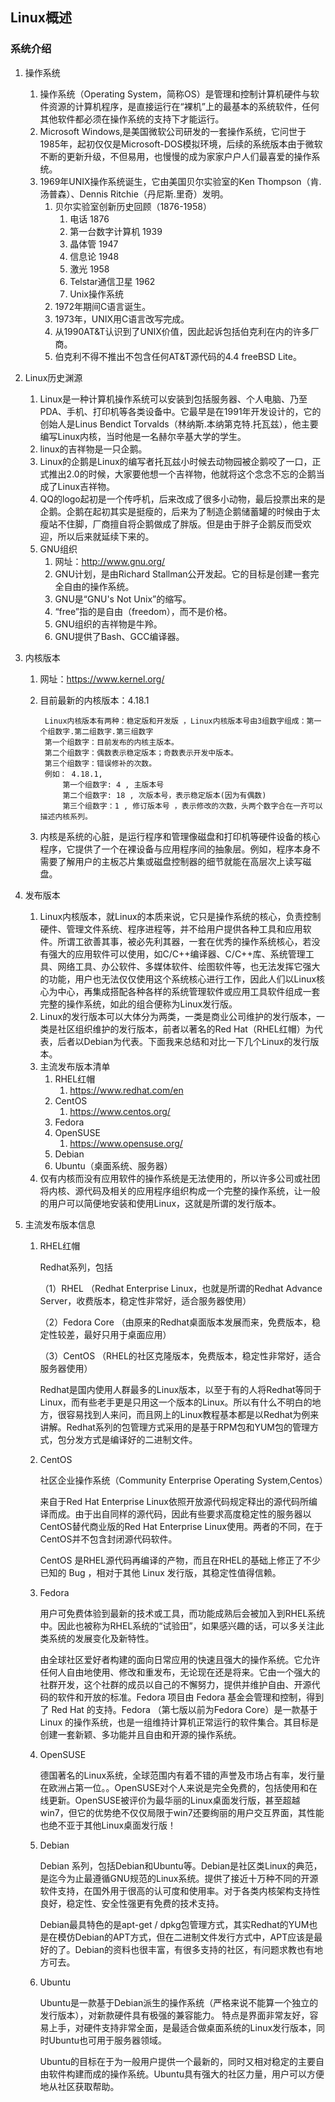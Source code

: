 ## Linux概述 ##
### 系统介绍 ###
1. 操作系统
	1. 操作系统（Operating System，简称OS）是管理和控制计算机硬件与软件资源的计算机程序，是直接运行在“裸机”上的最基本的系统软件，任何其他软件都必须在操作系统的支持下才能运行。
	2. Microsoft Windows,是美国微软公司研发的一套操作系统，它问世于1985年，起初仅仅是Microsoft-DOS模拟环境，后续的系统版本由于微软不断的更新升级，不但易用，也慢慢的成为家家户户人们最喜爱的操作系统。
	3. 1969年UNIX操作系统诞生，它由美国贝尔实验室的Ken Thompson（肯.汤普森）、Dennis Ritchie（丹尼斯.里奇）发明。
		1. 贝尔实验室创新历史回顾（1876-1958）
			1. 电话 1876
			2. 第一台数字计算机 1939
			3. 晶体管 1947
			4. 信息论 1948
			5. 激光 1958
			6. Telstar通信卫星 1962
			7. Unix操作系统
		2. 1972年期间C语言诞生。
		3. 1973年，UNIX用C语言改写完成。
		4. 从1990AT&T认识到了UNIX价值，因此起诉包括伯克利在内的许多厂商。
		5. 伯克利不得不推出不包含任何AT&T源代码的4.4 freeBSD Lite。
2. Linux历史渊源
	1. Linux是一种计算机操作系统可以安装到包括服务器、个人电脑、乃至PDA、手机、打印机等各类设备中。它最早是在1991年开发设计的，它的创始人是Linus Bendict Torvalds（林纳斯.本纳第克特.托瓦兹），他主要编写Linux内核，当时他是一名赫尔辛基大学的学生。
	2. linux的吉祥物是一只企鹅。
	3. Linux的企鹅是Linux的编写者托瓦兹小时候去动物园被企鹅咬了一口，正式推出2.0的时候，大家要他想一个吉祥物，他就将这个念念不忘的企鹅当成了Linux吉祥物。
	4. QQ的logo起初是一个传呼机，后来改成了很多小动物，最后投票出来的是企鹅。企鹅在起初其实是挺瘦的，后来为了制造企鹅储蓄罐的时候由于太瘦站不住脚，厂商擅自将企鹅做成了胖版。但是由于胖子企鹅反而受欢迎，所以后来就延续下来的。
	5. GNU组织
		1. 网址：http://www.gnu.org/
		2. GNU计划，是由Richard Stallman公开发起。它的目标是创建一套完全自由的操作系统。
		3. GNU是“GNU's Not Unix”的缩写。
		4. “free”指的是自由（freedom），而不是价格。
		5. GNU组织的吉祥物是牛羚。
		6. GNU提供了Bash、GCC编译器。
3. 内核版本
	1. 网址：https://www.kernel.org/
	2. 目前最新的内核版本：4.18.1

			Linux内核版本有两种：稳定版和开发版 ，Linux内核版本号由3组数字组成：第一个组数字.第二组数字.第三组数字
			第一个组数字：目前发布的内核主版本。
			第二个组数字：偶数表示稳定版本；奇数表示开发中版本。
			第三个组数字：错误修补的次数。
			例如： 4.18.1,
				第一个组数字: 4 , 主版本号
				第二个组数字: 18 , 次版本号，表示稳定版本(因为有偶数)
				第三个组数字：1 , 修订版本号 ，表示修改的次数，头两个数字合在一齐可以描述内核系列。
	3. 内核是系统的心脏，是运行程序和管理像磁盘和打印机等硬件设备的核心程序，它提供了一个在裸设备与应用程序间的抽象层。例如，程序本身不需要了解用户的主板芯片集或磁盘控制器的细节就能在高层次上读写磁盘。

4. 发布版本
	1. Linux内核版本，就Linux的本质来说，它只是操作系统的核心，负责控制硬件、管理文件系统、程序进程等，并不给用户提供各种工具和应用软件。所谓工欲善其事，被必先利其器，一套在优秀的操作系统核心，若没有强大的应用软件可以使用，如C/C++编译器、C/C++库、系统管理工具、网络工具、办公软件、多媒体软件、绘图软件等，也无法发挥它强大的功能，用户也无法仅仅使用这个系统核心进行工作，因此人们以Linux核心为中心，再集成搭配各种各样的系统管理软件或应用工具软件组成一套完整的操作系统，如此的组合便称为Linux发行版。
	2. Linux的发行版本可以大体分为两类，一类是商业公司维护的发行版本，一类是社区组织维护的发行版本，前者以著名的Red Hat（RHEL红帽）为代表，后者以Debian为代表。下面我来总结和对比一下几个Linux的发行版本。
	3. 主流发布版本清单
		1. RHEL红帽
			1. https://www.redhat.com/en
		2. CentOS
			1. https://www.centos.org/
		3. Fedora
		4. OpenSUSE
			1. https://www.opensuse.org/
		5. Debian
		6. Ubuntu（桌面系统、服务器） 
	4. 仅有内核而没有应用软件的操作系统是无法使用的，所以许多公司或社团将内核、源代码及相关的应用程序组织构成一个完整的操作系统，让一般的用户可以简便地安装和使用Linux，这就是所谓的发行版本。

5. 主流发布版本信息
	1. RHEL红帽          
	
		Redhat系列，包括
		
		（1）RHEL （Redhat Enterprise Linux，也就是所谓的Redhat Advance Server，收费版本，稳定性非常好，适合服务器使用）
		
		（2）Fedora Core （由原来的Redhat桌面版本发展而来，免费版本，稳定性较差，最好只用于桌面应用）
		
		（3）CentOS （RHEL的社区克隆版本，免费版本，稳定性非常好，适合服务器使用）
	
	    Redhat是国内使用人群最多的Linux版本，以至于有的人将Redhat等同于Linux，而有些老手更是只用这一个版本的Linux。所以有什么不明白的地方，很容易找到人来问，而且网上的Linux教程基本都是以Redhat为例来讲解。Redhat系列的包管理方式采用的是基于RPM包和YUM包的管理方式，包分发方式是编译好的二进制文件。

	2. CentOS       
	
	      社区企业操作系统（Community Enterprise Operating System,Centos）
	
	      来自于Red Hat Enterprise Linux依照开放源代码规定释出的源代码所编译而成。由于出自同样的源代码，因此有些要求高度稳定性的服务器以CentOS替代商业版的Red Hat Enterprise Linux使用。两者的不同，在于CentOS并不包含封闭源代码软件。
	
	     CentOS 是RHEL源代码再编译的产物，而且在RHEL的基础上修正了不少已知的 Bug ，相对于其他 Linux 发行版，其稳定性值得信赖。
	
	3. Fedora        
		
		用户可免费体验到最新的技术或工具，而功能成熟后会被加入到RHEL系统中。因此也被称为RHEL系统的“试验田”，如果感兴趣的话，可以多关注此类系统的发展变化及新特性。
		
		由全球社区爱好者构建的面向日常应用的快速且强大的操作系统。它允许任何人自由地使用、修改和重发布，无论现在还是将来。它由一个强大的社群开发，这个社群的成员以自己的不懈努力，提供并维护自由、开源代码的软件和开放的标准。Fedora 项目由 Fedora 基金会管理和控制，得到了 Red Hat 的支持。Fedora （第七版以前为Fedora Core）是一款基于 Linux 的操作系统，也是一组维持计算机正常运行的软件集合。其目标是创建一套新颖、多功能并且自由和开源的操作系统。
	
	4. OpenSUSE  
	
	    德国著名的Linux系统，全球范围内有着不错的声誉及市场占有率，发行量在欧洲占第一位。。OpenSUSE对个人来说是完全免费的，包括使用和在线更新。OpenSUSE被评价为最华丽的Linux桌面发行版，甚至超越win7，但它的优势绝不仅仅局限于win7还要绚丽的用户交互界面，其性能也绝不亚于其他Linux桌面发行版！
	
	5. Debian       
	
	     Debian 系列，包括Debian和Ubuntu等。Debian是社区类Linux的典范，是迄今为止最遵循GNU规范的Linux系统。提供了接近十万种不同的开源软件支持，在国外用于很高的认可度和使用率。对于各类内核架构支持性良好，稳定性、安全性强更有免费的技术支持。
	
	    Debian最具特色的是apt-get / dpkg包管理方式，其实Redhat的YUM也是在模仿Debian的APT方式，但在二进制文件发行方式中，APT应该是最好的了。Debian的资料也很丰富，有很多支持的社区，有问题求教也有地方可去。
	
	6. Ubuntu      
	
		Ubuntu是一款基于Debian派生的操作系统（严格来说不能算一个独立的发行版本），对新款硬件具有极强的兼容能力。  特点是界面非常友好，容易上手，对硬件支持非常全面，是最适合做桌面系统的Linux发行版本，同时Ubuntu也可用于服务器领域。
		
		Ubuntu的目标在于为一般用户提供一个最新的，同时又相对稳定的主要自由软件构建而成的操作系统。Ubuntu具有强大的社区力量，用户可以方便地从社区获取帮助。

     
